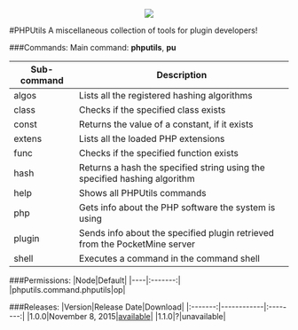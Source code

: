 <p align="center">
  <img src="https://raw.githubusercontent.com/Gamecrafter/PocketMine-Plugins/master/PHPUtils/images/icon.png?raw=true"/>
</p>
#PHPUtils
A miscellaneous collection of tools for plugin developers!

###Commands:
Main command: **phputils**, **pu**

|Sub-command|Description|
|-----------|-----------|
|algos|Lists all the registered hashing algorithms|
|class|Checks if the specified class exists|
|const|Returns the value of a constant, if it exists|
|extens|Lists all the loaded PHP extensions|
|func|Checks if the specified function exists|
|hash|Returns a hash the specified string using the specified hashing algorithm|
|help|Shows all PHPUtils commands|
|php|Gets info about the PHP software the system is using|
|plugin|Sends info about the specified plugin retrieved from the PocketMine server|
|shell|Executes a command in the command shell|

###Permissions:
|Node|Default|
|----|:-------:|
|phputils.command.phputils|op|

###Releases:
|Version|Release Date|Download|
|:-------:|------------|:--------:|
|1.0.0|November 8, 2015|[available](https://github.com/Gamecrafter/PocketMine-Plugins/blob/master/PHPUtils/releases/PHPUtils_v1.0.0.phar?raw=true)|
|1.1.0|?|unavailable|